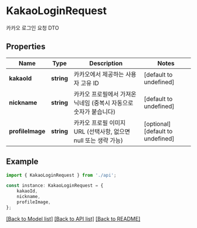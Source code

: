 # KakaoLoginRequest

카카오 로그인 요청 DTO

## Properties

Name | Type | Description | Notes
------------ | ------------- | ------------- | -------------
**kakaoId** | **string** | 카카오에서 제공하는 사용자 고유 ID | [default to undefined]
**nickname** | **string** | 카카오 프로필에서 가져온 닉네임 (중복시 자동으로 숫자가 붙습니다) | [default to undefined]
**profileImage** | **string** | 카카오 프로필 이미지 URL (선택사항, 없으면 null 또는 생략 가능) | [optional] [default to undefined]

## Example

```typescript
import { KakaoLoginRequest } from './api';

const instance: KakaoLoginRequest = {
    kakaoId,
    nickname,
    profileImage,
};
```

[[Back to Model list]](../README.md#documentation-for-models) [[Back to API list]](../README.md#documentation-for-api-endpoints) [[Back to README]](../README.md)
